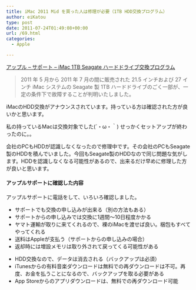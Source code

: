 ```yaml
---
title: iMac 2011 Mid を買った人は修理が必要（1TB HDD交換プログラム）
author: eiKatou
type: post
date: 2011-07-24T01:49:08+00:00
url: /69.html
categories:
  - Apple

---
```

<div class="section">
  <p>
    <a href="http://www.apple.com/jp/support/imac-harddrive/" target="_blank">アップル &#8211; サポート &#8211; iMac 1TB Seagate ハードドライブ交換プログラム</a>
  </p>
  
  <blockquote>
    <p>
      2011 年 5 月から 2011 年 7 月の間に販売された 21.5 インチおよび 27 インチ iMac システムの Seagate 製 1TB ハードドライブのごく一部が、一定の条件下で故障することが判明いたしました。
    </p>
  </blockquote>
  
  <p>
    iMacのHDD交換がアナウンスされています。持っている方は確認された方が良いかと思います。
  </p>
  
  <p>
    私の持っているMacは交換対象でした(´・ω・｀) せっかくセットアップが終わったのに。。
  </p>
  
  <p>
    会社のPCもHDDが認識しなくなったので修理中です。その会社のPCもSeagate製のHDDを積んでいました。今回もSeagate製のHDDなので同じ問題な気がします。HDDを認識しなくなる可能性があるので、出来るだけ早めに修理した方が良いと思います。
  </p>
  
  <h4>
    アップルサポートに確認した内容
  </h4>
  
  <p>
    アップルサポートに電話をして、いろいろ確認しました。
  </p>
  
  <ul>
    <li>
      サポートでも交換の申し込みが出来る（別の方法もある）
    </li>
    <li>
      サポートからの申し込みでは交換に1週間～10日程度かかる
    </li>
    <li>
      ヤマト運輸が取りに来てくれるので、裸のiMacを渡せば良い。梱包もすべてやってくれる
    </li>
    <li>
      送料はAppleが支払う（サポートからの申し込みの場合）
    </li>
    <li>
      返却時には増設メモリは取り外されて戻ってくる可能性がある
    </li>
  </ul>
  
  <ul>
    <li>
      HDD交換なので、データは消去される（バックアップは必須）
    </li>
    <li>
      iTunesからの有料音楽ダウンロードは無料での再ダウンロードは不可。再度、お金を払うことになるので、バックアップを取る必要がある
    </li>
    <li>
      App Storeからのアプリダウンロードは、無料での再ダウンロード可能
    </li>
  </ul>
</div>
